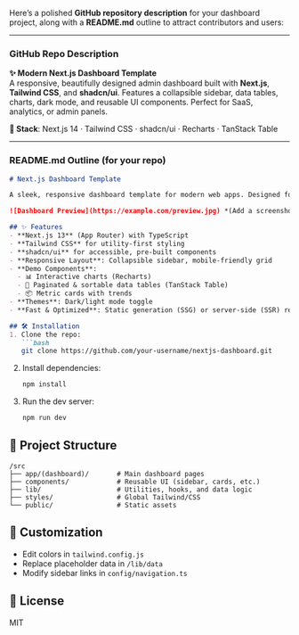 Here’s a polished **GitHub repository description** for your dashboard project, along with a **README.md** outline to attract contributors and users:  

---  

### **GitHub Repo Description**  
**✨ Modern Next.js Dashboard Template**  
A responsive, beautifully designed admin dashboard built with **Next.js**, **Tailwind CSS**, and **shadcn/ui**. Features a collapsible sidebar, data tables, charts, dark mode, and reusable UI components. Perfect for SaaS, analytics, or admin panels.  

**🔨 Stack**: Next.js 14 · Tailwind CSS · shadcn/ui · Recharts · TanStack Table  

---  

### **README.md Outline** (for your repo)  

```markdown
# Next.js Dashboard Template  

A sleek, responsive dashboard template for modern web apps. Designed for developers who need a production-ready starter with clean code and customizable components.  

![Dashboard Preview](https://example.com/preview.jpg) *(Add a screenshot later)*  

## ✨ Features  
- **Next.js 13** (App Router) with TypeScript  
- **Tailwind CSS** for utility-first styling  
- **shadcn/ui** for accessible, pre-built components  
- **Responsive Layout**: Collapsible sidebar, mobile-friendly grid  
- **Demo Components**:  
  - 📊 Interactive charts (Recharts)  
  - 📑 Paginated & sortable data tables (TanStack Table)  
  - 📦 Metric cards with trends  
- **Themes**: Dark/light mode toggle  
- **Fast & Optimized**: Static generation (SSG) or server-side (SSR) ready  

## 🛠️ Installation  
1. Clone the repo:  
   ```bash  
   git clone https://github.com/your-username/nextjs-dashboard.git  
   ```  
2. Install dependencies:  
   ```bash  
   npm install  
   ```  
3. Run the dev server:  
   ```bash  
   npm run dev  
   ```  

## 📂 Project Structure  
```  
/src  
├── app/(dashboard)/       # Main dashboard pages  
├── components/            # Reusable UI (sidebar, cards, etc.)  
├── lib/                   # Utilities, hooks, and data logic  
├── styles/                # Global Tailwind/CSS  
└── public/                # Static assets  
```  

## 🎨 Customization  
- Edit colors in `tailwind.config.js`  
- Replace placeholder data in `/lib/data`  
- Modify sidebar links in `config/navigation.ts`  

## 📄 License  
MIT  
